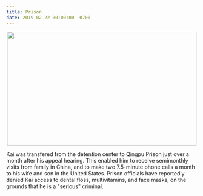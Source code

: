 ```yaml
---
title: Prison
date: 2019-02-22 00:00:00 -0700
---
```


<p align="center">
	<img src="{{site.url}}/assets/img/prison.jpg" alt="" width="500" height="300"/>
</p>

Kai was transfered from the detention center to Qingpu Prison just over a month after his appeal hearing. This enabled him to receive semimonthly visits from family in China, and to make two 7.5-minute phone calls a month to his wife and son in the United States. Prison officials have reportedly denied Kai access to dental floss, multivitamins, and face masks, on the grounds that he is a "serious" criminal.








